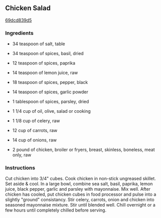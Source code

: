 ## Chicken Salad

[69dcd839d5](http://www.food.com/recipe/chicken-salad-411804)

### Ingredients

 - 34 teaspoon of salt, table

 - 34 teaspoon of spices, basil, dried

 - 12 teaspoon of spices, paprika

 - 14 teaspoon of lemon juice, raw

 - 18 teaspoon of spices, pepper, black

 - 14 teaspoon of spices, garlic powder

 - 1 tablespoon of spices, parsley, dried

 - 1 1/4 cup of oil, olive, salad or cooking

 - 1 1/8 cup of celery, raw

 - 12 cup of carrots, raw

 - 14 cup of onions, raw

 - 2 pound of chicken, broiler or fryers, breast, skinless, boneless, meat only, raw

### Instructions

Cut chicken into 3/4" cubes. Cook chicken in non-stick ungreased skillet. Set aside & cool. In a large bowl, combine sea salt, basil, paprika, lemon juice, black pepper, garlic and parsley with mayonnaise. Mix well. After chicken has cooled, put chicken cubes in food processor and pulse into a slightly "ground" consistancy. Stir celery, carrots, onion and chicken into seasoned mayonnaise mixture. Stir until blended well. Chill overnight or a few hours until completely chilled before serving.